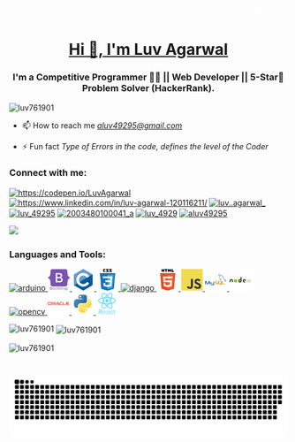 # ![](https://raw.githubusercontent.com/Akash-Salvi/Akash-Salvi/master/Hello(1).gif)

[<h1 align="center">Hi 👋, I'm Luv Agarwal</h1>](https://github.com/Luv761901)
<h3 align="center">I'm a Competitive Programmer 🥇🏅 || Web Developer || 5-Star🌟 Problem Solver (HackerRank).</h3>

<p align="left"> <img src="https://komarev.com/ghpvc/?username=luv761901&label=Profile%20views&color=0e75b6&style=flat" alt="luv761901" /> </p>

- 📫 How to reach me *aluv49295@gmail.com*

- ⚡ Fun fact *Type of Errors in the code, defines the level of the Coder*

<h3 align="left">Connect with me:</h3>
<p align="left">
<a href="https://codepen.io/LuvAgarwal" target="blank"><img align="center" src="https://raw.githubusercontent.com/rahuldkjain/github-profile-readme-generator/master/src/images/icons/Social/codepen.svg" alt="https://codepen.io/LuvAgarwal" height="30" width="40" /></a>
<a href="https://www.linkedin.com/in/luv-agarwal-120116211/" target="blank"><img align="center" src="https://raw.githubusercontent.com/rahuldkjain/github-profile-readme-generator/master/src/images/icons/Social/linked-in-alt.svg" alt="https://www.linkedin.com/in/luv-agarwal-120116211/" height="30" width="40" /></a>
<a href="https://instagram.com/_luv._.agarwal_" target="blank"><img align="center" src="https://raw.githubusercontent.com/rahuldkjain/github-profile-readme-generator/master/src/images/icons/Social/instagram.svg" alt="luv..agarwal_" height="30" width="40" /></a>
<a href="https://www.codechef.com/users/luv_49295" target="blank"><img align="center" src="https://cdn.jsdelivr.net/npm/simple-icons@3.1.0/icons/codechef.svg" alt="luv_49295" height="30" width="40" /></a>
<a href="https://www.hackerrank.com/2003480100041_a" target="blank"><img align="center" src="https://raw.githubusercontent.com/rahuldkjain/github-profile-readme-generator/master/src/images/icons/Social/hackerrank.svg" alt="2003480100041_a" height="30" width="40" /></a>
<a href="https://www.leetcode.com/luv_4929" target="blank"><img align="center" src="https://raw.githubusercontent.com/rahuldkjain/github-profile-readme-generator/master/src/images/icons/Social/leet-code.svg" alt="luv_4929" height="30" width="40" /></a>
<a href="https://auth.geeksforgeeks.org/user/aluv49295" target="blank"><img align="center" src="https://raw.githubusercontent.com/rahuldkjain/github-profile-readme-generator/master/src/images/icons/Social/geeks-for-geeks.svg" alt="aluv49295" height="30" width="40" /></a>
</p>

![](https://cdn.dribbble.com/users/278287/screenshots/1343921/media/49e78263e3d15f2adaa0793b3179b74a.gif)

<h3 align="left">Languages and Tools:</h3>
<p align="left"> <a href="https://www.arduino.cc/" target="_blank" rel="noreferrer"> <img src="https://cdn.worldvectorlogo.com/logos/arduino-1.svg" alt="arduino" width="40" height="40"/> </a> <a href="https://getbootstrap.com" target="_blank" rel="noreferrer"> <img src="https://raw.githubusercontent.com/devicons/devicon/master/icons/bootstrap/bootstrap-plain-wordmark.svg" alt="bootstrap" width="40" height="40"/> </a> <a href="https://www.cprogramming.com/" target="_blank" rel="noreferrer"> <img src="https://raw.githubusercontent.com/devicons/devicon/master/icons/c/c-original.svg" alt="c" width="40" height="40"/> </a> <a href="https://www.w3schools.com/css/" target="_blank" rel="noreferrer"> <img src="https://raw.githubusercontent.com/devicons/devicon/master/icons/css3/css3-original-wordmark.svg" alt="css3" width="40" height="40"/> </a> <a href="https://www.djangoproject.com/" target="_blank" rel="noreferrer"> <img src="https://cdn.worldvectorlogo.com/logos/django.svg" alt="django" width="40" height="40"/> </a> <a href="https://www.w3.org/html/" target="_blank" rel="noreferrer"> <img src="https://raw.githubusercontent.com/devicons/devicon/master/icons/html5/html5-original-wordmark.svg" alt="html5" width="40" height="40"/> </a> <a href="https://developer.mozilla.org/en-US/docs/Web/JavaScript" target="_blank" rel="noreferrer"> <img src="https://raw.githubusercontent.com/devicons/devicon/master/icons/javascript/javascript-original.svg" alt="javascript" width="40" height="40"/> </a> <a href="https://www.mysql.com/" target="_blank" rel="noreferrer"> <img src="https://raw.githubusercontent.com/devicons/devicon/master/icons/mysql/mysql-original-wordmark.svg" alt="mysql" width="40" height="40"/> </a> <a href="https://nodejs.org" target="_blank" rel="noreferrer"> <img src="https://raw.githubusercontent.com/devicons/devicon/master/icons/nodejs/nodejs-original-wordmark.svg" alt="nodejs" width="40" height="40"/> </a> <a href="https://opencv.org/" target="_blank" rel="noreferrer"> <img src="https://www.vectorlogo.zone/logos/opencv/opencv-icon.svg" alt="opencv" width="40" height="40"/> </a> <a href="https://www.oracle.com/" target="_blank" rel="noreferrer"> <img src="https://raw.githubusercontent.com/devicons/devicon/master/icons/oracle/oracle-original.svg" alt="oracle" width="40" height="40"/> </a> <a href="https://www.python.org" target="_blank" rel="noreferrer"> <img src="https://raw.githubusercontent.com/devicons/devicon/master/icons/python/python-original.svg" alt="python" width="40" height="40"/> </a> <a href="https://reactjs.org/" target="_blank" rel="noreferrer"> <img src="https://raw.githubusercontent.com/devicons/devicon/master/icons/react/react-original-wordmark.svg" alt="react" width="40" height="40"/> </a> </p>

<p><img align="left" src="https://github-readme-stats.vercel.app/api/top-langs?username=luv761901&show_icons=true&locale=en&layout=compact" alt="luv761901" /></p>

<p>&nbsp;<img align="center" src="https://github-readme-stats.vercel.app/api?username=luv761901&show_icons=true&locale=en" alt="luv761901" /></p>

<p><img align="center" src="https://github-readme-streak-stats.herokuapp.com/?user=luv761901&" alt="luv761901" /></p>

# ![](https://raw.githubusercontent.com/kothariji/kothariji/b0b0b849e914083b73ba073e0c89231ff49aba65/github-user-contribution.svg)
